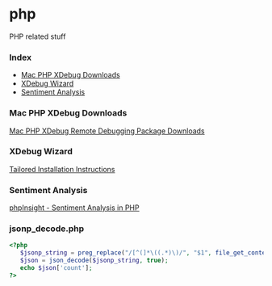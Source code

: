 # php
PHP related stuff

### Index
* [Mac PHP XDebug Downloads](#mac-php-xdebug-downloads)
* [XDebug Wizard](#xdebug-wizard)
* [Sentiment Analysis](#sentiment-analysis)

### Mac PHP XDebug Downloads
[Mac PHP XDebug Remote Debugging Package Downloads](http://code.activestate.com/komodo/remotedebugging/)

### XDebug Wizard
[Tailored Installation Instructions](https://xdebug.org/wizard.php)

### Sentiment Analysis
[phpInsight - Sentiment Analysis in PHP](https://github.com/JWHennessey/phpInsight)

### jsonp_decode.php
```php
<?php
   $jsonp_string = preg_replace("/[^(]*\((.*)\)/", "$1", file_get_contents("http://api.pinterest.com/v1/urls/count.json?callback=receiveCount&url=http://9gag.com/"));
   $json = json_decode($jsonp_string, true);
   echo $json['count'];
?>
```
